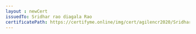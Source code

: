 ```yaml
--- 
layout : newCert 
issuedTo: Sridhar rao diagala Rao 
certificatePath: https://certifyme.online/img/cert/agilencr2020/SridharraodiagalaRao_95af4.png
--- 
```

